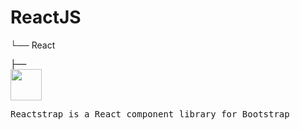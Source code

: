 # ReactJS
└── React<br>
       <pre>├── <img width = "50px" src = "https://reactstrap.github.io/logo.svg"/>
          <p>Reactstrap is a React component library for Bootstrap</p><pre/>


